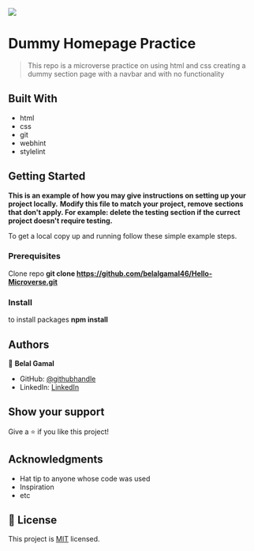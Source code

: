 ![](https://img.shields.io/badge/Microverse-blueviolet)

# Dummy Homepage Practice

> This repo is a microverse practice on using html and css creating a dummy section page with a navbar and with no functionality

## Built With

- html
- css
- git
- webhint
- stylelint

## Getting Started

**This is an example of how you may give instructions on setting up your project locally.**
**Modify this file to match your project, remove sections that don't apply. For example: delete the testing section if the currect project doesn't require testing.**

To get a local copy up and running follow these simple example steps.

### Prerequisites

Clone repo
**git clone https://github.com/belalgamal46/Hello-Microverse.git**

### Install

to install packages
**npm install**

## Authors

👤 **Belal Gamal**

- GitHub: [@githubhandle](https://github.com/belalgamal46)
- LinkedIn: [LinkedIn](https://www.linkedin.com/in/belal-gamal-79b8a2133/)

## Show your support

Give a ⭐️ if you like this project!

## Acknowledgments

- Hat tip to anyone whose code was used
- Inspiration
- etc

## 📝 License

This project is [MIT](./MIT.md) licensed.
